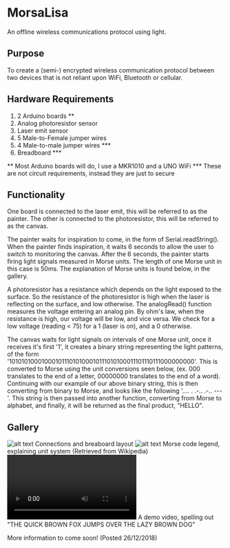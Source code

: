 # MorsaLisa
An offline wireless communications protocol using light.
## Purpose
To create a (semi-) encrypted wireless communication protocol between two devices that is not reliant upon WiFi, Bluetooth or cellular.

## Hardware Requirements
1. 2 Arduino boards **
2. Analog photoresistor sensor
3. Laser emit sensor
4. 5 Male-to-Female jumper wires
5. 4 Male-to-male jumper wires ***
6. Breadboard ***

** Most Arduino boards will do, I use a MKR1010 and a UNO WiFi
*** These are not circuit requirements, instead they are just to secure  

## Functionality
One board is connected to the laser emit, this will be referred to as the painter. The other is connected to the photoresistor, this will be referred to as the canvas.

The painter waits for inspiration to come, in the form of Serial.readString(). When the painter finds inspiration, it waits 6 seconds to allow the user to switch to monitoring the canvas. After the 6 seconds, the painter starts firing light signals measured in Morse units. The length of one Morse unit in this case is 50ms. The explanation of Morse units is found below, in the gallery.

A photoresistor has a resistance which depends on the light exposed to the surface. So the resistance of the photoresistor is high when the laser is reflecting on the surface, and low otherwise. The analogRead() function measures the voltage entering an analog pin. By ohm's law, when the resistance is high, our voltage will be low, and vice versa. We check for a low voltage (reading < 75) for a 1 (laser is on), and a 0 otherwise.

The canvas waits for light signals on intervals of one Morse unit, once it receives it's first '1', it creates a binary string representing the light patterns, of the form '1010101000100010111010100010111010100011101110111000000000'. This is converted to Morse using the unit conversions seen below, (ex. 000 translates to the end of a letter, 00000000 translates to the end of a word). Continuing with our example of our above binary string, this is then converting from binary to Morse, and looks like the following '.... . .-.. .-.. ---'. This string is then passed into another function, converting from Morse to alphabet, and finally, it will be returned as the final product, "HELLO".

## Gallery
![alt text](https://raw.githubusercontent.com/RohitKochhar/MorsaLisa/master/Public/Photos/BreadboardLayout.jpg)
Connections and breaboard layout
![alt text](https://raw.githubusercontent.com/RohitKochhar/MorsaLisa/master/Public/Photos/MorseLegend.jpg)
Morse code legend, explaining unit system (Retrieved from Wikipedia)
![alt text](https://raw.githubusercontent.com/RohitKochhar/MorsaLisa/master/Public/Photos/demo.mp4)
A demo video, spelling out "THE QUICK BROWN FOX JUMPS OVER THE LAZY BROWN DOG"

More information to come soon! (Posted 26/12/2018)
